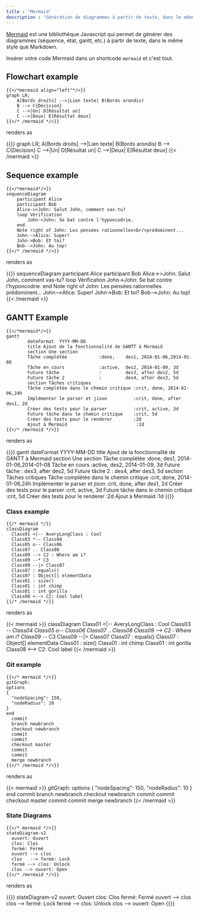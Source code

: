 ```yaml
---
title : "Mermaid"
description : "Génération de diagrammes à partir de texte, dans le même style que Markdown"
---
```


[Mermaid](https://mermaidjs.github.io/) est une bibliothèque Javascript qui permet de générer des diagrammes (séquence, état, gantt, etc.) à partir de texte, dans le même style que Markdown.

Insérer votre code Mermaid dans un shortcode `mermaid` et c'est tout.

## Flowchart example
    {{</*mermaid align="left"*/>}}
    graph LR;
        A[Bords droits] -->|Lien texte| B(Bords arondis)
        B --> C{Décision}
        C -->|Un| D[Résultat un]
        C -->|Deux| E[Résultat deux]
    {{</* /mermaid */>}}

renders as

{{<mermaid align="left">}}
graph LR;
    A[Bords droits] -->|Lien texte| B(Bords arondis)
    B --> C{Décision}
    C -->|Un| D[Résultat un]
    C -->|Deux| E[Résultat deux]
{{< /mermaid >}}

## Sequence example

    {{</*mermaid*/>}}
    sequenceDiagram
        participant Alice
        participant Bob
        Alice->>John: Salut John, comment vas-tu?
        loop Vérification
            John->John: Se bat contre l'hyponcodrie.
        end
        Note right of John: Les pensées rationnelles<br/>prédominent...
        John-->Alice: Super!
        John->Bob: Et toi?
        Bob-->John: Au top!
    {{</* /mermaid */>}}

renders as

{{<mermaid>}}
sequenceDiagram
    participant Alice
    participant Bob
    Alice->>John: Salut John, comment vas-tu?
    loop Vérification
        John->John: Se bat contre l'hyponcodrie.
    end
    Note right of John: Les pensées rationnelles<br/>prédominent...
    John-->Alice: Super!
    John->Bob: Et toi?
    Bob-->John: Au top!
{{< /mermaid >}}

## GANTT Example

    {{</*mermaid*/>}}
    gantt
            dateFormat  YYYY-MM-DD
            title Ajout de la fonctionnalité de GANTT à Mermaid
            section Une section
            Tâche complétée            :done,    des1, 2014-01-06,2014-01-08
            Tâche en cours             :active,  des2, 2014-01-09, 3d
            Future tâche               :         des3, after des2, 5d
            Future tâche 2             :         des4, after des3, 5d
            section Tâches critiques
            Tâche complétée dans le chemin critique :crit, done, 2014-01-06,24h
            Implémenter le parser et jison          :crit, done, after des1, 2d
            Créer des tests pour le parser          :crit, active, 3d
            Future tâche dans le chemin critique    :crit, 5d
            Créer des tests pour le renderer        :2d
            Ajout à Mermaid                          :1d
    {{</* /mermaid */>}}

renders as

{{<mermaid>}}
gantt
        dateFormat  YYYY-MM-DD
        title Ajout de la fonctionnalité de GANTT à Mermaid
        section Une section
        Tâche complétée            :done,    des1, 2014-01-06,2014-01-08
        Tâche en cours             :active,  des2, 2014-01-09, 3d
        Future tâche               :         des3, after des2, 5d
        Future tâche 2             :         des4, after des3, 5d
        section Tâches critiques
        Tâche complétée dans le chemin critique :crit, done, 2014-01-06,24h
        Implémenter le parser et jison          :crit, done, after des1, 2d
        Créer des tests pour le parser             :crit, active, 3d
        Future tâche dans le chemin critique        :crit, 5d
        Créer des tests pour le renderer           :2d
        Ajout à Mermaid                      :1d
{{</mermaid>}}

### Class example

    {{/* mermaid */}}
    classDiagram
      Class01 <|-- AveryLongClass : Cool
      Class03 *-- Class04
      Class05 o-- Class06
      Class07 .. Class08
      Class09 --> C2 : Where am i?
      Class09 --* C3
      Class09 --|> Class07
      Class07 : equals()
      Class07 : Object[] elementData
      Class01 : size()
      Class01 : int chimp
      Class01 : int gorilla
      Class08 <--> C2: Cool label
    {{/* /mermaid */}}

renders as

{{< mermaid >}}
classDiagram
  Class01 <|-- AveryLongClass : Cool
  Class03 *-- Class04
  Class05 o-- Class06
  Class07 .. Class08
  Class09 --> C2 : Where am i?
  Class09 --* C3
  Class09 --|> Class07
  Class07 : equals()
  Class07 : Object[] elementData
  Class01 : size()
  Class01 : int chimp
  Class01 : int gorilla
  Class08 <--> C2: Cool label
{{< /mermaid >}}

### Git example

    {{</* mermaid */>}}
    gitGraph:
    options
    {
      "nodeSpacing": 150,
      "nodeRadius": 10
    }
    end
      commit
      branch newbranch
      checkout newbranch
      commit
      commit
      checkout master
      commit
      commit
      merge newbranch
    {{</* /mermaid */>}}

renders as

{{< mermaid >}}
gitGraph:
options
{
  "nodeSpacing": 150,
  "nodeRadius": 10
}
end
  commit
  branch newbranch
  checkout newbranch
  commit
  commit
  checkout master
  commit
  commit
  merge newbranch
{{< /mermaid >}}

### State Diagrams

    {{</* mermaid */>}}
    stateDiagram-v2
      ouvert: Ouvert
      clos: Clos
      fermé: Fermé
      ouvert --> clos
      clos   --> fermé: Lock
      fermé --> clos: Unlock
      clos --> ouvert: Open
    {{</* /mermaid */>}}

renders as

{{<mermaid>}}
stateDiagram-v2
  ouvert: Ouvert
  clos: Clos
  fermé: Fermé
  ouvert --> clos
  clos   --> fermé: Lock
  fermé --> clos: Unlock
  clos --> ouvert: Open
{{</mermaid>}}
